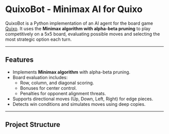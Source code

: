 # QuixoBot - Minimax AI for Quixo

QuixoBot is a Python implementation of an AI agent for the board game [Quixo](https://en.wikipedia.org/wiki/Quixo). It uses the **Minimax algorithm with alpha-beta pruning** to play competitively on a 5x5 board, evaluating possible moves and selecting the most strategic option each turn.

---

## Features

- Implements **Minimax algorithm** with alpha-beta pruning.
- Board evaluation includes:
  - Row, column, and diagonal scoring.
  - Bonuses for center control.
  - Penalties for opponent alignment threats.
- Supports directional moves (Up, Down, Left, Right) for edge pieces.
- Detects win conditions and simulates moves using deep copies.

---

## Project Structure

